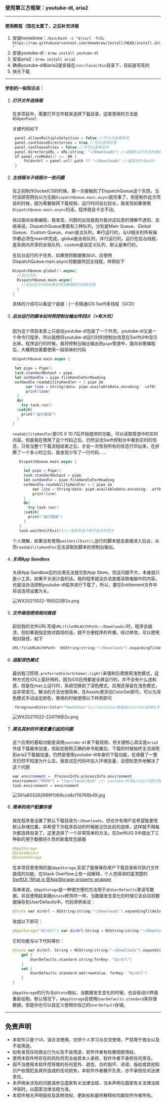 ### 使用第三方框架：youtube-dl, aria2

---

#### 使用教程（现在太累了，之后补充详细

1. 安装homebrew：`/bin/bash -c "$(curl -fsSL https://raw.githubusercontent.com/Homebrew/install/HEAD/install.sh)"`
2. 安装youtube-dl：`brew install youtube-dl`
3. 安装aria2：`brew install aria2`
4. 确保youtube-dl和aria2是安装在`/usr/local/bin`目录下，目前是写死的
5. 快乐下载



---

#### 学到的一些知识点：

1. ##### 打开文件选择框

   在本项目中，需要打开文件框来选择下载目录，这里使用的方法是`NSOpenPanel`

   关键代码如下

   ``` swift
    panel.allowsMultipleSelection = false //不允许选择多项
    panel.canChooseDirectories = true //可以选择目录
    panel.canChooseFiles = false //不可以选择文件
    panel.directoryURL = URL(string: "~/Downloads") //设置默认打开文件路径为用户下载路径
    if panel.runModal() == .OK {
    	folderUrl = panel.url?.path ?? "~/Downloads" //返回文件夹path
    }
   ```

2. ##### 主线程与子线程の一些问题

   在之前制作SocketCS的时候，第一次接触到了DispatchQueue这个东西，当时没研究明白以为无脑`DispatchQueue.main.async`就完事了，但是制作这次项目的时候，因为需要联网下载视频，运行时间会比较长，我发现如果使用`DispatchQueue.main.async`的话，程序就会卡主不动。

   经过面向谷歌编程，我发现，问题的出现是因为我对这玩意的理解不透彻，总结来说，DispatchQueue里面有三种队列，分别是Main Queue、Global Queue、Custom Queue，main是主队列，串行运行的，与UI相关的所有操作都必须在main中完成。global是全局队列，并行运行的，运行在后台线程，是系统内共享的全局队列，custom是自定义队列，默认是串行的。

   在后台运行的子任务，如果想将数据推向UI，应使用DispatchQueue.main.async将数据传回主线程，样例如下

   ``` swift 
   DispatchQueue.global().async{
     //后台代码
     DispatchQueue.main.async{
       //后台运行代码结束后传回数据的代码放这里
     }
   }
   ```

   具体的介绍可以看这个链接：[一天精通iOS Swift多线程（GCD）

3. ##### 后台运行的脚本如何将控制台输出传回UI（⭐️有大坑）

   因为这个项目本质上只是给youtube-dl包装了一个外壳，youtube-dl又是一个命令行程序，所以我想将youtube-dl运行时的控制台信息在SwiftUI中显示出来，程序运行的时候，我将控制台输出输出到`pipe`管道中，面向谷歌编程后，大概明白需要使用一段简单的代码

   ``` swift
   DispatchQueue.main.async {
     ...
   	let pipe = Pipe()
   	task.standardOutput = pipe
   	let outHandle = pipe.fileHandleForReading
   	outHandle.readabilityHandler = { pipe in
         var line = String(data: pipe.availableData,encoding: .utf8)
         print(line)
     }
     do{
       try task.run()
     }catch{
       print("运行错误")
     }
   }
   
   ```

   `readabilityHandler`是OS X 10.7后开始提供的功能，可以读取管道中的实时内容。但是我在使用了这个代码之后，仍然没法Swift控制台中看到实时的信息，只有当整个下载流程结束之后，才会一次性将所有的信息打印出来，在折腾了一个多小时之后，我发现少写了一行代码……

   ``` swift
      DispatchQueue.main.async {
        ...
      	let pipe = Pipe()
      	task.standardOutput = pipe
      	let outHandle = pipe.fileHandleForReading
      	outHandle.readabilityHandler = { pipe in
            var line = String(data: pipe.availableData,encoding: .utf8)
            print(line)
        }
        do{
          try task.run()
        }catch{
          print("运行错误")
        }
      }
      task.waitUntilExit()//←没有写这个就不会实时显示
   ```
   个人理解，如果没有使用`waitUntilExit()`,运行的脚本就会直接进入后台，从而`readabilityHandler`无法读取到脚本的控制台输出。
   
4. ##### 关闭App Sandbox

   关闭App Sandbox后的应用无法提交到App Store，但这问题不大，本身就只是小工具，如果不关闭沙盒的话，我的程序就没办法直接读取电脑中的内容，也就没办法控制youtube-dl程序进行下载了，所以，要在Entitlement文件中将该选项设置为关。

   ![WX20211022-195522@2x.png](https://i.loli.net/2021/10/22/movBkhwQNiSjb8O.png)

5. ##### 文件路径使用相对路径

   起初我的文件URL写成`URL(fileURLWithPath:~/Downloads)`时，程序会崩溃，但如果我指定绝对路径的话，就不方便程序的传播，经过修改，可以使用相对路径，如下

   ``` swift
   URL(fileURLWithPath: (NSString(string:"~/Downloads").expandingTildeInPath))
   ```

6. ##### 适配深色模式

   最初我习惯用`.preferredColorScheme(.light)`来强制应用使用浅色模式，这种方式在iOS上蛮好用的，因为iOS应用都是全屏运行的，并不会有什么违和感，但是在mac上运行时，系统切换到了深色模式，应用还保留在浅色模式，会非常突兀，解决的方法也很简单，在Assets里添加ColorSet即可，可以为深色模式手动设定颜色，使用的时候使用以下样例即可

   ``` swift
   .foregroundColor(Color("textColor"))//textColor是我给ColorSet起得名字
   ```

   ![WX20211022-224119@2x.png](https://i.loli.net/2021/10/22/hD2YtcAXaRP9J4f.png)

7. ##### 莫名其妙的环境变量引起的问题

   这个应用的基础功能是调用`youtube-dl`来下载视频，但关键核心其实是`aria2`外挂下载器来加速，但起初按照正确的命令配置后，下载的时候始终无法调用到aria2下载器加速，仍然是使用youtube-dl本身的下载功能，在琢磨了一整天仍然不知道为什么后，我尝试在代码中加入环境变量，没想到意外地解决了这个问题

   ``` swift
   var environment =  ProcessInfo.processInfo.environment
   environment["PATH"] = "/usr/local/bin" //← youtube-dl和aria2c可执行程序所在的目录
   task.environment = environment
   ```

   ![561a803262669f1069cce8cf76766b49.jpg](https://i.loli.net/2021/10/23/ljT5zNK6bHpiu3G.jpg)

8. ##### 简单的用户配置存储

   我在程序里设置了默认下载目录为`~/Downloads`，但也许有用户会希望能更改默认存储位置，并希望下次程序启动的时候能记住此前的选择，这样就不用每次都选择目录了。这里选择了一个非常简单的方法，在SwiftUI2.0中提出了三种新的用于数据持久性的新属性包装器

   ``` swift
   @AppStorage
   @StateObject
   @SceneStorage
   ```

   在本项目里使用的是`@AppStorage`,实现了能够保存用户下载目录和可执行文件路径的功能，在Stack Overflow上有一段解释，个人觉得讲的蛮清楚的[SwiftUI: What is @AppStorage property wrapper](https://stackoverflow.com/questions/62562534/swiftui-what-is-appstorage-property-wrapper)

   简单来说，`@AppStorage`是一种很方便的方法用于从`UserDefaults`里读写数据，并且使用起来跟`@State`修饰符一样，当数据发生变化的时候它会自动将数据保存到UserDefaults中。代码举例来说：

   ``` swift
   @State var dirUrl = NSString(string:"~/Downloads").expandingTildeInPath
   ```

   改成以下即可：

   ``` swift
   @AppStorage("dirUrl") var dirUrl:String = NSString(string:"~/Downloads").expandingTildeInPath
   ```

   它的功能与以下代码等价：

   ``` swift
   @State var dirUrl: String = NSString(string:"~/Downloads").expandingTildeInPath {
       get {
           UserDefaults.standard.string(forKey: "dirUrl")
       }
       set {
           UserDefaults.standard.set(newValue, forKey: "dirUrl")
       }
   }
   ```

   `@AppStorage`的行为与`@State`相似，当数据发生变化的时候，也会驱动UI界面重新绘制。默认情况下，`@AppStorage`会使用`UserDefaults.standard`来存储数据，但是你也可以自定义使用你自己的`UserDefault`存储。

   

----

## 免责声明

- 本软件只是个UI，请合法使用，仅供个人学习与交流使用，严禁用于商业以及不良用途。
- 如有发现任何商业行为以及不良用途，软件作者有权撤销使用权。
- 使用本软件所存在的风险将完全由其本人承担，软件作者不承担任何责任。
- 因不当使用本软件而导致的任何意外、疏忽、合约毁坏、诽谤、版权或其他知识产权侵犯及其所造成的任何损失，本软件作者概不负责，亦不承担任何法律责任。
- 本声明未涉及的问题请参见国家有关法律法规，当本声明与国家有关法律法规冲突时，以国家法律法规为准。 
- 本软件相关声明版权及其修改权、更新权和最终解释权均属软件作者所有。
